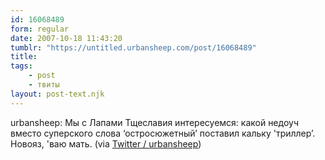 ```yaml
---
id: 16068489
form: regular
date: 2007-10-18 11:43:20
tumblr: "https://untitled.urbansheep.com/post/16068489"
title:
tags:
    - post
    - твиты
layout: post-text.njk
---
```


<p>urbansheep: Мы с Лапами Тщеславия интересуемся: какой недоуч вместо суперского слова &lsquo;остросюжетный&rsquo; поставил кальку 'триллер&rsquo;. Новояз, 'ваю мать. (via <a href="http://twitter.com/urbansheep/statuses/344484452">Twitter / urbansheep</a>)</p>

